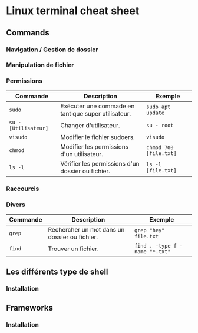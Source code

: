 # Linux terminal cheat sheet

## Commands

### Navigation / Gestion de dossier

### Manipulation de fichier

### Permissions

| Commande             | Description                                         | Exemple                |
| -------------------- | --------------------------------------------------- | ---------------------- |
| `sudo`               | Exécuter une commade en tant que super utilisateur. | `sudo apt update`      |
| `su - [Utilisateur]` | Changer d'utilisateur.                              | `su - root`            |
| `visudo`             | Modifier le fichier sudoers.                        | `visudo`               |
| `chmod`              | Modifier les permissions d'un utilisateur.          | `chmod 700 [file.txt]` |
| `ls -l`              | Vérifier les permissions d'un dossier ou fichier.   | `ls -l [file.txt]`     |

### Raccourcis

### Divers

| Commande | Description                                   | Exemple                        |
| -------- | --------------------------------------------- | ------------------------------ |
| `grep`   | Rechercher un mot dans un dossier ou fichier. | `grep "hey" file.txt`          |
| `find`   | Trouver un fichier.                           | `find . -type f -name "*.txt"` |

## Les différents type de shell

### Installation

## Frameworks

### Installation
